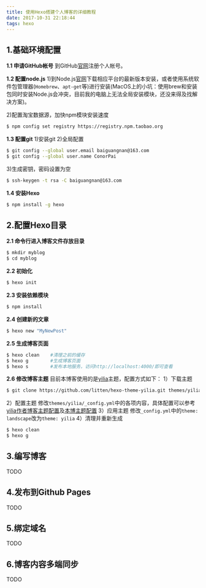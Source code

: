```yaml
---
title: 使用Hexo搭建个人博客的详细教程
date: 2017-10-31 22:18:44
tags: hexo
---
```


## 1.基础环境配置

**1.1 申请GitHub帐号**
到GitHub[官网](https://github.com/)注册个人帐号。

**1.2 配置node.js**
1)到Node.js[官网](https://nodejs.org/)下载相应平台的最新版本安装，或者使用系统软件包管理器(`Homebrew`、`apt-get`等)进行安装(MacOS上的小坑：使用brew和安装包同时安装Node.js会冲突，目前我的电脑上无法全局安装模块，还没来得及找解决方案)。

2)配置淘宝数据源，加快npm模块安装速度
``` bash
$ npm config set registry https://registry.npm.taobao.org
```
**1.3 配置git**
1)安装git
2)全局配置
``` bash
$ git config --global user.email baiguangnan@163.com
$ git config --global user.name ConorPai
```
3)生成密钥，密码设置为空
``` bash
$ ssh-keygen -t rsa -C baiguangnan@163.com
```

**1.4 安装Hexo**
``` bash
$ npm install -g hexo
```

## 2.配置Hexo目录

**2.1 命令行进入博客文件存放目录**
``` bash
$ mkdir myblog
$ cd myblog
```
**2.2 初始化**
``` bash
$ hexo init
```
**2.3 安装依赖模块**
``` bash
$ npm install
```
**2.4 创建新的文章**
``` bash
$ hexo new "MyNewPost"
```
**2.5 生成博客页面**
``` bash
$ hexo clean 	#清理之前的缓存
$ hexo g		#生成博客页面
$ hexo s		#发布本地服务，访问http://localhost:4000/即可查看
```
**2.6 修改博客主题**
目前本博客使用的是[yilia](https://github.com/litten/hexo-theme-yilia)主题，配置方式如下：
1）下载主题
``` bash
$ git clone https://github.com/litten/hexo-theme-yilia.git themes/yilia
```
2）配置主题
修改`themes/yilia/_config.yml`中的各项内容，具体配置可以参考[yilia作者博客主题配置](https://github.com/litten/BlogBackup/blob/master/_config.yml)及[本博主题配置](https://github.com/ConorPai/ConorPai.github.io/blob/backup/themes/yilia/_config.yml)
3）应用主题
修改`_config.yml`中的`theme: landscape`改为`theme: yilia`
4）清理并重新生成
``` bash
$ hexo clean
$ hexo g
```
## 3.编写博客
TODO
## 4.发布到Github Pages
TODO
## 5.绑定域名
TODO
## 6.博客内容多端同步
TODO